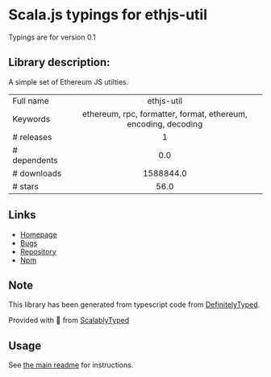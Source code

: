 
# Scala.js typings for ethjs-util

Typings are for version 0.1

## Library description:
A simple set of Ethereum JS utilties.

|                    |                 |
| ------------------ | :-------------: |
| Full name          | ethjs-util |
| Keywords           | ethereum, rpc, formatter, format, ethereum, encoding, decoding |
| # releases         | 1 |
| # dependents       | 0.0 |
| # downloads        | 1588844.0 |
| # stars            | 56.0 |

## Links
- [Homepage](https://github.com/ethjs/ethjs-util#readme)
- [Bugs](https://github.com/ethjs/ethjs-util/issues)
- [Repository](https://github.com/ethjs/ethjs-util)
- [Npm](https://www.npmjs.com/package/ethjs-util)
    


## Note
This library has been generated from typescript code from [DefinitelyTyped](https://definitelytyped.org).

Provided with :purple_heart: from [ScalablyTyped](https://github.com/oyvindberg/ScalablyTyped)

## Usage
See [the main readme](../../readme.md) for instructions.


